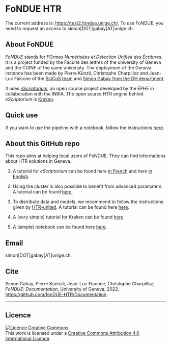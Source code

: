 # FoNDUE HTR

The current address is: https://test2.fondue.unige.ch/. To use FoNDUE, you need to request an access to simon\[DOT\]gabay\[AT\]unige.ch.


## About FoNDUE

_FoNDUE_ stands for _FOrmes Numérisées et Détection Unifiée des Écritures_. It is a project funded by the Faculté des lettres of the university of Geneva and the COINF of the same university. The deployment of the Geneva instance has been made by Pierre Künzli, Christophe Charpilloz and Jean-Luc Falcone of the [SciCoS team](https://www.unige.ch/scicos/people) and [Simon Gabay from the DH department](https://www.unige.ch/lettres/humanites-numeriques/fr/equipe/collaborateurs/dr-simon-gabay/).

It uses [_eScriptorium_](https://gitlab.inria.fr/scripta/escriptorium), an open source project developed by the EPHE in collaboration with the INRIA. The open source HTR engine behind _eScriptorium_ is [Kraken](https://github.com/mittagessen/kraken).

## Quick use

If you want to use the pipeline with a notebook, follow the instructions [here](https://github.com/FoNDUE-HTR/Documentation/blob/master/NOTEBOOK.md).

## About this GitHub repo

This repo aims at helping local users of FoNDUE. They can find informations about HTR solutions in Geneva.

1. A tutorial for _eScriptorium_ can be found here [in French](https://lectaurep.hypotheses.org/documentation/prendre-en-main-escriptorium) and here [in English](https://lectaurep.hypotheses.org/documentation/escriptorium-tutorial-en).

2. Using the cluster is also possible to benefit from advanced paramaters. A tutorial can be found [here](https://github.com/FoNDUE-HTR/Documentation/blob/master/CLUSTERS.md).

3. To distribute data and models, we recommend to follow the instructions given by [HTR-united](https://github.com/HTR-United/). A tutorial can be found here [here](https://github.com/FoNDUE-HTR/Documentation/blob/master/DATA.md).

4. A (very simple) tutorial for Kraken can be found [here](https://github.com/FoNDUE-HTR/Documentation/blob/master/KRAKEN.md).

5. A (simple) notebook can be found here [here](https://github.com/FoNDUE-HTR/Documentation/blob/master/NOTEBOOK.md).

## Email

simon\[DOT\]gabay\[AT\]unige.ch.

## Cite

Simon Gabay, Pierre Kuenzli, Jean-Luc Flacone, Christophe Charpilloz, _FoNDUE: Documentation_, University of Geneva, 2022, https://github.com/fonDUE-HTR/Documentation.

---
## Licence

<a rel="license" href="http://creativecommons.org/licenses/by/4.0/"><img alt="Licence Creative Commons" style="border-width:0" src="https://i.creativecommons.org/l/by-sa/4.0/88x31.png" /></a><br />This work is licensed under a <a rel="license" href="http://creativecommons.org/licenses/by/4.0/">Creative Commons Attribution 4.0 International Licence</a>.
